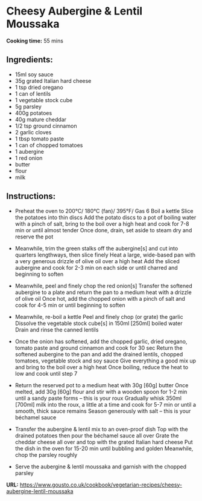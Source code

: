 # Cheesy Aubergine & Lentil Moussaka

**Cooking time:** 55 mins

## Ingredients:

- 15ml soy sauce
- 35g grated Italian hard cheese
- 1 tsp dried oregano
- 1 can of lentils
- 1 vegetable stock cube
- 5g parsley
- 400g potatoes
- 40g mature cheddar
- 1/2 tsp ground cinnamon
- 2 garlic cloves
- 1 tbsp tomato paste
- 1 can of chopped tomatoes
- 1 aubergine
- 1 red onion
- butter
- flour
- milk

## Instructions:

- Preheat the oven to 200°C/ 180°C (fan)/ 395°F/ Gas 6
  Boil a kettle
  Slice the potatoes into thin discs
  Add the potato discs to a pot of boiling water with a pinch of salt, bring to the boil over a high heat and cook for 7-8 min or until almost tender
  Once done, drain, set aside to steam dry and reserve the pot

- Meanwhile, trim the green stalks off the aubergine[s] and cut into quarters lengthways, then slice finely
  Heat a large, wide-based pan with a very generous drizzle of olive oil over a high heat
  Add the sliced aubergine and cook for 2-3 min on each side or until charred and beginning to soften

- Meanwhile, peel and finely chop the red onion[s]
  Transfer the softened aubergine to a plate and return the pan to a medium heat with a drizzle of olive oil
  Once hot, add the chopped onion with a pinch of salt and cook for 4-5 min or until beginning to soften

- Meanwhile, re-boil a kettle
  Peel and finely chop (or grate) the garlic
  Dissolve the vegetable stock cube[s] in 150ml [250ml] boiled water
  Drain and rinse the canned lentils

- Once the onion has softened, add the chopped garlic, dried oregano, tomato paste and ground cinnamon and cook for 30 sec
  Return the softened aubergine to the pan and add the drained lentils, chopped tomatoes, vegetable stock and soy sauce
  Give everything a good mix up and bring to the boil over a high heat
  Once boiling, reduce the heat to low and cook until step 7

- Return the reserved pot to a medium heat with 30g [60g] butter
  Once melted, add 30g [60g] flour and stir with a wooden spoon for 1-2 min until a sandy paste forms – this is your roux
  Gradually whisk 350ml [700ml] milk into the roux, a little at a time and cook for 5-7 min or until a smooth, thick sauce remains
  Season generously with salt – this is your béchamel sauce

- Transfer the aubergine & lentil mix to an oven-proof dish
  Top with the drained potatoes then pour the béchamel sauce all over
  Grate the cheddar cheese all over and top with the grated Italian hard cheese
  Put the dish in the oven for 15-20 min until bubbling and golden
  Meanwhile, chop the parsley roughly

- Serve the aubergine & lentil moussaka and garnish with the chopped parsley

**URL:** https://www.gousto.co.uk/cookbook/vegetarian-recipes/cheesy-aubergine-lentil-moussaka
